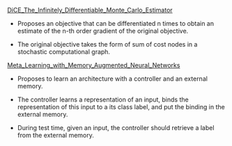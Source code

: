 [DiCE_The_Infinitely_Differentiable_Monte_Carlo_Estimator](DiCE_The_Infinitely_Differentiable_Monte_Carlo_Estimator.pdf)

- Proposes an objective that can be differentiated n times to obtain an estimate of the n-th order gradient of the original objective.

- The original objective takes the form of sum of cost nodes in a stochastic computational graph.

[Meta_Learning_with_Memory_Augmented_Neural_Networks](Meta_Learning_with_Memory_Augmented_Neural_Networks.pdf)

- Proposes to learn an architecture with a controller and an external memory.

- The controller learns a representation of an input, binds the representation of this input to a its class label, and put the binding in the external memory.

- During test time, given an input, the controller should retrieve a label from the external memory.